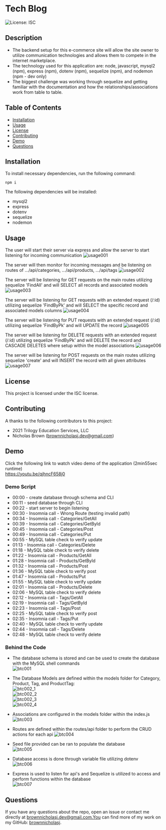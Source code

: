 # Tech Blog

![License: ISC](https://img.shields.io/badge/License-ISC-blue)

## Description

- The backend setup for this e-commerce site will allow the site owner to
  utilize communication technologies and allows them to compete in the internet
  marketplace.
- The technology used for this application are: node, javascript, mysql2 (npm),
  express (npm), dotenv (npm), sequelize (npm), and nodemon (npm - dev only)
- The biggest challenge was working through sequelize and getting familiar with
  the documentation and how the relationships/associations work from table to
  table.

## Table of Contents

- [Installation](#installation)
- [Usage](#usage)
- [License](#license)
- [Contributing](#contributing)
- [Demo](#demo)
- [Questions](#questions)

## Installation

To install necessary dependencies, run the following command:

```
npm i
```

The following dependencies will be installed:

- mysql2
- express
- dotenv
- sequelize
- nodemon

## Usage

The user will start their server via express and allow the server to start
listening for incoming communication ![usage001](./assets/images/usage001.jpg)

The server will then monitor for incoming messages and be listening on routes of
.../api/categories, .../api/products, .../api/tags
![usage002](./assets/images/usage002.jpg)

The server will be listening for GET requests on the main routes utilizing
sequelize 'FindAll' and will SELECT all records and associated models
![usage003](./assets/images/usage003.jpg)

The server will be listening for GET requests with an extended request (/:id)
utilizing sequelize 'FindByPk' and will SELECT the specific record and
associated models columns ![usage004](./assets/images/usage004.jpg)

The server will be listening for PUT requests with an extended request (/:id)
utilizing sequelize 'FindByPk' and will UPDATE the record
![usage005](./assets/images/usage005.jpg)

The server will be listening for DELETE requests with an extended request (/:id)
utilizing sequelize 'FindByPk' and will DELETE the record and CASCADE DELETES
where setup within the model associations
![usage006](./assets/images/usage006.jpg)

The server will be listening for POST requests on the main routes utilizing
sequelize 'create' and will INSERT the record with all given attributes
![usage007](./assets/images/usage007.jpg)

## License

This project is licensed under the ISC license.

## Contributing

A thanks to the following contributors to this project:

- 2021 Trilogy Education Services, LLC
- Nicholas Brown (brownnicholasj.dev@gmail.com)

## Demo

Click the following link to watch video demo of the application (2min55sec
runtime)<br> https://youtu.be/qjhncF658j0

### Demo Script

- 00:00 - create database through schema and CLI
- 00:11 - seed database through CLI
- 00:22 - start server to begin listening
- 00:30 - Insomnia call - Wrong Route (testing invalid path)
- 00:34 - Insomnia call - Categories/GetAll
- 00:39 - Insomnia call - Categories/GetById
- 00:45 - Insomnia call - Categories/Post
- 00:49 - Insomnia call - Categories/Put
- 00:55 - MySQL table check to verify update
- 01:13 - Insomnia call - Categories/Delete
- 01:18 - MySQL table check to verify delete
- 01:22 - Insomnia call - Products/GetAll
- 01:28 - Insomnia call - Products/GetById
- 01:32 - Insomnia call - Products/Post
- 01:36 - MySQL table check to verify post
- 01:47 - Insomnia call - Products/Put
- 01:55 - MySQL table check to verify update
- 02:01 - Insomnia call - Products/Delete
- 02:06 - MySQL table check to verify delete
- 02:12 - Insomnia call - Tags/GetAll
- 02:19 - Insomnia call - Tags/GetById
- 02:23 - Insomnia call - Tags/Post
- 02:25 - MySQL table check to verify post
- 02:35 - Insomnia call - Tags/Put
- 02:40 - MySQL table check to verify update
- 02:44 - Insomnia call - Tags/Delete
- 02:48 - MySQL table check to verify delete

### Behind the Code

- The database schema is stored and can be used to create the database with the
  MySQL shell commands <br> ![btc001](./assets/images/btc001.jpg)

- The Database Models are defined within the models folder for Category,
  Product, Tag, and ProductTag: <br>
  ![btc002_1](./assets/images/btc002_1.jpg)<br>
  ![btc002_2](./assets/images/btc002_2.jpg)<br>
  ![btc002_3](./assets/images/btc002_3.jpg)<br>
  ![btc002_4](./assets/images/btc002_4.jpg)

- Associations are configured in the models folder within the index.js<br>
  ![btc003](./assets/images/btc003.jpg)

- Routes are defined within the routes/api folder to perform the CRUD actions
  for each api ![btc004](./assets/images/btc004.jpg)

- Seed file provided can be ran to populate the database <br>
  ![btc005](./assets/images/btc005.jpg)

- Database access is done through variable file utilizing dotenv <br>
  ![btc006](./assets/images/btc006.jpg)

- Express is used to listen for api's and Sequelize is utilized to access and
  perform functions within the database <br>
  ![btc007](./assets/images/btc007.jpg)

## Questions

If you have any questions about the repo, open an issue or contact me directly
at brownnicholasj.dev@gmail.com.You can find more of my work on my GitHub:
[brownnicholasj](https://github.com/brownnicholasj/).

